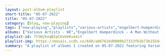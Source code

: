 ```yaml
---
layout: post-album-playlist
short-title: "05-07-2022"
title: "05-07-2022"
category: [blog, now-playing]
tags: ["now-playing","playlists","various-artists","engelbert-humperdinck","backyard-tire-fire","islands","belle-and-sebastian","big-star"]
albums: ["Various Artists - WE","Engelbert Humperdinck - A Man Without Love","Backyard Tire Fire - Good to Be","Islands - Islomania","Belle and Sebastian - A Bit of Previous","Big Star - #1 Record"]
playlist-id: 7tSWjkoqBIpC6xUeKve4iY
playlist-img: https://mosaic.scdn.co/640/ab67616d0000b27313f61b73b155d49c9ad671b9ab67616d0000b2734199d74be67ebd29a74e4a8cab67616d0000b27350cb7606cc53bf6a7577dcf0ab67616d0000b2737667e7eb07e22fcbc6997d67
summary: "A playlist of albums I created on 05-07-2022 featuring Various Artists, Engelbert Humperdinck, Backyard Tire Fire, Islands, Belle and Sebastian, and Big Star"
---
```

